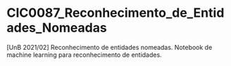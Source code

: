 # CIC0087_Reconhecimento_de_Entidades_Nomeadas
[UnB 2021/02] Reconhecimento de entidades nomeadas. Notebook de machine learning para reconhecimento de entidades.
